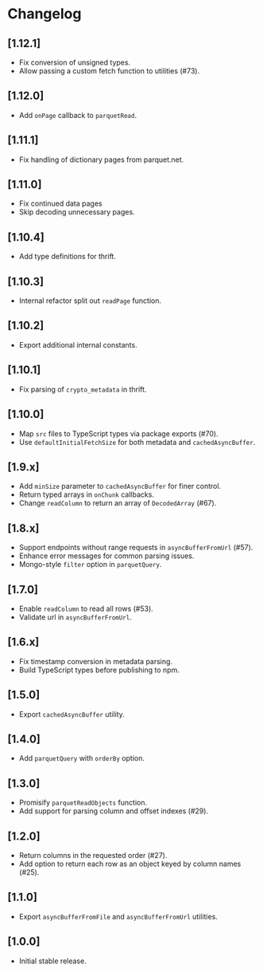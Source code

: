  # Changelog

 ## [1.12.1]
 - Fix conversion of unsigned types.
 - Allow passing a custom fetch function to utilities (#73).

 ## [1.12.0]
 - Add `onPage` callback to `parquetRead`.

 ## [1.11.1]
 - Fix handling of dictionary pages from parquet.net.

 ## [1.11.0]
 - Fix continued data pages
 - Skip decoding unnecessary pages.

 ## [1.10.4]
 - Add type definitions for thrift.

 ## [1.10.3]
 - Internal refactor split out `readPage` function.

 ## [1.10.2]
 - Export additional internal constants.

 ## [1.10.1]
 - Fix parsing of `crypto_metadata` in thrift.

 ## [1.10.0]
 - Map `src` files to TypeScript types via package exports (#70).
 - Use `defaultInitialFetchSize` for both metadata and `cachedAsyncBuffer`.

 ## [1.9.x]
 - Add `minSize` parameter to `cachedAsyncBuffer` for finer control.
 - Return typed arrays in `onChunk` callbacks.
 - Change `readColumn` to return an array of `DecodedArray` (#67).

 ## [1.8.x]
 - Support endpoints without range requests in `asyncBufferFromUrl` (#57).
 - Enhance error messages for common parsing issues.
 - Mongo-style `filter` option in `parquetQuery`.

 ## [1.7.0]
 - Enable `readColumn` to read all rows (#53).
 - Validate url in `asyncBufferFromUrl`.

 ## [1.6.x]
 - Fix timestamp conversion in metadata parsing.
 - Build TypeScript types before publishing to npm.

 ## [1.5.0]
 - Export `cachedAsyncBuffer` utility.

 ## [1.4.0]
 - Add `parquetQuery` with `orderBy` option.

 ## [1.3.0]
 - Promisify `parquetReadObjects` function.
 - Add support for parsing column and offset indexes (#29).

 ## [1.2.0]
 - Return columns in the requested order (#27).
 - Add option to return each row as an object keyed by column names (#25).

 ## [1.1.0]
 - Export `asyncBufferFromFile` and `asyncBufferFromUrl` utilities.

 ## [1.0.0]
 - Initial stable release.

